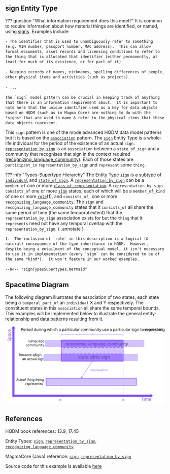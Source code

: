 ## **sign** Entity Type

??? question "What information requirement does this meet?"
    It is common to require information about how material things are identified, or named, using [signs](./what_are_signs.md).  Examples include:

    - The identifier that is used to unambiguously refer to something (e.g. VIN number, passport number, MAC address).  This can allow formal documents, asset records and licensing conditions to refer to the thing that is allocated that identifier (either permanently, at least for much of its existence, or for part of it)

    - Keeping records of names, nicknames, spelling differences of people, other physical items and activities (such as projects).

    - ...

    The `sign` model pattern can be crucial in keeping track of anything that there is an information requirement about.  It is important to note here that the unique identifier used as a key for data objects based on HQDM (such as in Magma Core) are nothing to do with the *signs* that are used to name & refer to the physical items that these data objects represent.  

This `sign` pattern is one of the mode advanced HQDM data model patterns but it is based on the [`association`](../association/association.md) pattern.  The [`sign`](https://github.com/hqdmTop/hqdmFramework/wiki/sign) Entity Type is a whole-life individual for the period of the existence of an actual `sign`. [`representation_by_sign`](https://github.com/hqdmTop/hqdmFramework/wiki/representation_by_sign) is an `association` between a `state_of_sign` and a community that recognises that sign in the context required ([recognizing_language_community](https://github.com/hqdmTop/hqdmFramework/wiki/recognizing_language_community)).  Each of those states are `participant_in` `representation_by_sign` and `represent` some `thing`.

??? info "Types-Supertype Hierarchy"
    The Entity Type [`sign`](https://github.com/hqdmTop/hqdmFramework/wiki/sign) is a subtype of [`individual`](https://github.com/hqdmTop/hqdmFramework/wiki/individual) and [`state_of_sign`](https://github.com/hqdmTop/hqdmFramework/wiki/state_of_sign).  A [`representation_by_sign`](https://github.com/hqdmTop/hqdmFramework/wiki/representation_by_sign) can be a `member_of` one or more [`class_of_representation`](https://github.com/hqdmTop/hqdmFramework/wiki/class_of_representation).  A `representation_by_sign` `consists_of` one or more [`sign`](https://github.com/hqdmTop/hqdmFramework/wiki/sign) states, each of which will be a `member_of_kind` of one or more [`role`](https://github.com/hqdmTop/hqdmFramework/wiki/role)(1), and `consists_of_` one or more [`recognizing_language_community`](https://github.com/hqdmTop/hqdmFramework/wiki/recognizing_language_community).  The `sign` and `recognizing_language_community` states that it `consists_of` all share the same period of time (the same temporal extent) that the `representation_by_sign` association exists for but the `thing` that it `represents` need not have any temporal overlap with the `representation_by_sign`.
    { .annotate }

    1.  The inclusion of `role` in this description is a logical (& natural) consequence of the type inheritance in HQDM.  However, despite being a entailment of the conceptual model, it isn't necessary to use it in implementation (every `sign` can be considered to be of the same *kind*).  It won't feature in our worked examples.

    --8<-- "signTypesSupertypes.mermaid"

## Spacetime Diagram
The following diagram illustrates the association of two states, each state being a `temporal_part_of` an `individual` X and Y respectively.  The constituent states in this `association` all share the same temporal bounds.  This examples will be implemented below to illustrate the general entity-relationship and data patterns resulting from it.

![An association between a state of X and a state of Y](../extras/source-images/signInitial.svg)

## References

HQDM book references: 13.9, 17.45

Entity Types: [`sign`](https://github.com/hqdmTop/hqdmFramework/wiki/sign), [`representation_by_sign`](https://github.com/hqdmTop/hqdmFramework/wiki/representation_by_sign), [`recognizing_language_community`](https://github.com/hqdmTop/hqdmFramework/wiki/recognizing_language_community)

MagmaCore (Java) reference: [`sign`](https://github.com/gchq/MagmaCore/blob/main/hqdm/src/main/java/uk/gov/gchq/magmacore/hqdm/model/Sign.java), [`representation_by_sign`](https://github.com/gchq/MagmaCore/blob/main/hqdm/src/main/java/uk/gov/gchq/magmacore/hqdm/model/RepresentatioBySign.java)

Source code for this example is available [here](https://github.com/ClimbingAl/code-for-hqdm-patterns/blob/main/patterns/src/main/java/patterns/hqdm/sign/SignExample.java)